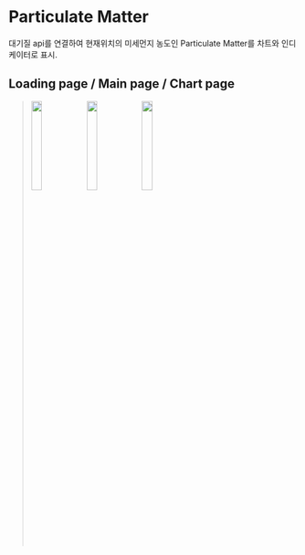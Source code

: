 # Particulate Matter

대기질 api를 연결하여 현재위치의 미세먼지 농도인 Particulate Matter를 차트와 인디케이터로 표시.

## Loading page /  Main page / Chart page
><img width='20%' src="https://user-images.githubusercontent.com/102535447/205227629-d17f8d9d-5649-4573-aa11-ae09a43c3575.png">
><img width='20%' src="https://user-images.githubusercontent.com/102535447/205227639-123332b3-7009-42ed-9a89-3b4d0981a19a.png">
><img width='20%' src="https://user-images.githubusercontent.com/102535447/205227646-b7e5024d-877a-4725-b10f-8cb4e949a7e7.png">
